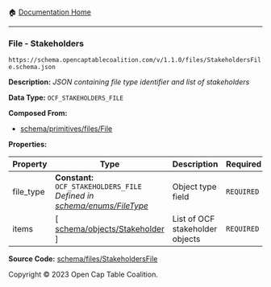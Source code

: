:house: [Documentation Home](../../../README.md)

---

### File - Stakeholders

`https://schema.opencaptablecoalition.com/v/1.1.0/files/StakeholdersFile.schema.json`

**Description:** _JSON containing file type identifier and list of stakeholders_

**Data Type:** `OCF_STAKEHOLDERS_FILE`

**Composed From:**

- [schema/primitives/files/File](../primitives/files/File.md)

**Properties:**

| Property  | Type                                                                                                 | Description                     | Required   |
| --------- | ---------------------------------------------------------------------------------------------------- | ------------------------------- | ---------- |
| file_type | **Constant:** `OCF_STAKEHOLDERS_FILE`</br>_Defined in [schema/enums/FileType](../enums/FileType.md)_ | Object type field               | `REQUIRED` |
| items     | [ [schema/objects/Stakeholder](../objects/Stakeholder.md) ]                                          | List of OCF stakeholder objects | `REQUIRED` |

**Source Code:** [schema/files/StakeholdersFile](../../../../schema/files/StakeholdersFile.schema.json)

Copyright © 2023 Open Cap Table Coalition.
